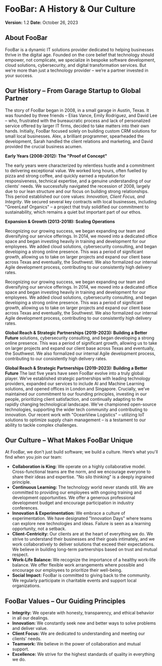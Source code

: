 # FooBar: A History & Our Culture

**Version:** 1.2
**Date:** October 26, 2023

## About FooBar

FooBar is a dynamic IT solutions provider dedicated to helping businesses thrive in the digital age.  Founded on the core
belief that technology should empower, not complicate, we specialize in bespoke software development, cloud solutions,
cybersecurity, and digital transformation services.  But we’re more than just a technology provider – we’re a partner
invested in your success.

## Our History – From Garage Startup to Global Partner

The story of FooBar began in 2008, in a small garage in Austin, Texas.  It was founded by three friends –  Elias Vance, Emily Rodriguez, and David Lee – who, frustrated with the bureaucratic process and lack of personalized service offered by larger
IT firms, decided to take matters into their own hands.  Initially, FooBar focused solely on building custom CRM solutions
for small local businesses. Alex, a brilliant programmer, spearheaded the development, Sarah handled the client relations
and marketing, and David provided the crucial business acumen.

**Early Years (2008-2012): The "Proof of Concept"**

The early years were characterized by relentless hustle and a commitment to delivering exceptional value.  We worked long
hours, often fuelled by pizza and strong coffee, and quickly earned a reputation for responsiveness, technical expertise,
and a genuine understanding of our clients' needs. We successfully navigated the recession of 2008, largely due to our
lean structure and our focus on building strong relationships. This period established our core values: *Innovation,
Client Focus, and Integrity*.  We secured several key contracts with local businesses, including "GreenLeaf Organics" – a
project that truly solidified our commitment to sustainability, which remains a quiet but important part of our ethos.

**Expansion & Growth (2013-2018): Scaling Operations**

Recognizing our growing success, we began expanding our team and diversifying our service offerings.  In 2014, we moved
into a dedicated office space and began investing heavily in training and development for our employees.  We added cloud
solutions, cybersecurity consulting, and began developing a strong online presence.  This was a period of significant
growth, allowing us to take on larger projects and expand our client base across Texas and eventually, the Southwest.  We
also formalized our internal Agile development process, contributing to our consistently high delivery rates.

Recognizing our growing success, we began expanding our team and diversifying our service offerings.  In 2014, we moved
into a dedicated office space and began investing heavily in training and development for our employees.  We added cloud
solutions, cybersecurity consulting, and began developing a strong online presence.  This was a period of significant
growth, allowing us to take on larger projects and expand our client base across Texas and eventually, the Southwest.  We
also formalized our internal Agile development process, contributing to our consistently high delivery rates.

**Global Reach & Strategic Partnerships (2019-2023):  Building a Better Future**
solutions, cybersecurity consulting, and began developing a strong online presence.  This was a period of significant
growth, allowing us to take on larger projects and expand our client base across Texas and eventually, the Southwest.  We
also formalized our internal Agile development process, contributing to our consistently high delivery rates.

**Global Reach & Strategic Partnerships (2019-2023):  Building a Better Future**
The last five years have seen FooBar evolve into a truly global player. We’ve established strategic partnerships with
leading technology providers, expanded our services to include AI and Machine Learning solutions, and opened offices in
London and Singapore.  Crucially, we’ve maintained our commitment to our founding principles, investing in our people,
prioritizing client satisfaction, and continually adapting to the rapidly changing technological landscape.  We've
championed open-source technologies, supporting the wider tech community and contributing to innovation.  Our recent work
with "OceanView Logistics" – utilizing IoT solutions to optimize supply chain management – is a testament to our ability
to tackle complex challenges.


## Our Culture – What Makes FooBar Unique

At FooBar, we don’t just build software; we build a culture. Here’s what you'll find when you join our team:

* **Collaboration is King:** We operate on a highly collaborative model. Cross-functional teams are the norm, and we
encourage everyone to share their ideas and expertise. "No silo thinking" is a deeply ingrained principle.
* **Continuous Learning:**  The technology world never stands still. We are committed to providing our employees with
ongoing training and development opportunities. We offer a generous professional development budget and encourage
participation in industry conferences.
* **Innovation & Experimentation:** We embrace a culture of experimentation.  We have designated "Innovation Days" where
teams can explore new technologies and ideas.  Failure is seen as a learning opportunity, not a setback.
* **Client-Centricity:**  Our clients are at the heart of everything we do. We strive to understand their businesses and
their goals intimately, and we work collaboratively to deliver solutions that exceed their expectations. We believe in
building long-term partnerships based on trust and mutual respect.
* **Work-Life Balance:** We recognize the importance of a healthy work-life balance. We offer flexible work arrangements
where possible and encourage our employees to prioritize their well-being.
* **Social Impact:** FooBar is committed to giving back to the community. We regularly participate in charitable events
and support local organizations.

##  FooBar Values – Our Guiding Principles

* **Integrity:** We operate with honesty, transparency, and ethical behavior in all our dealings.
* **Innovation:** We constantly seek new and better ways to solve problems and deliver value.
* **Client Focus:** We are dedicated to understanding and meeting our clients' needs.
* **Teamwork:** We believe in the power of collaboration and mutual support.
* **Excellence:** We strive for the highest standards of quality in everything we do.